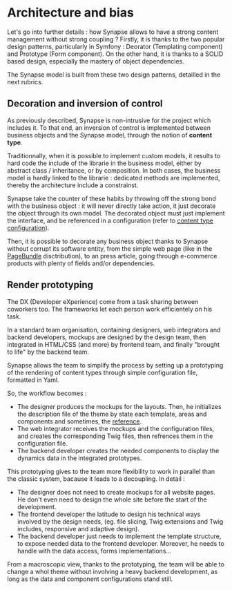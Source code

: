 # Architecture and bias

Let's go into further details : how Synapse allows to have a strong content management without strong coupling ?
Firstly, it is thanks to the two popular design patterns, particularly in Symfony : Deorator (Templating component) and Prototype (Form component). 
On the other hand, it is thanks to a SOLID based design, especially the mastery of object dependencies.

The Synapse model is built from these two design patterns, detailled in the next rubrics.


## Decoration and inversion of control

As previously described, Synapse is non-intrusive for the project which includes it.
To that end, an inversion of control is implemented between business objects and  the Synapse model, through the notion of __content type__.

Traditionnally, when it is possible to implement custom models, it results to hard code the include of the librarie in the business model,  either by abstract class / inheritance, or by composition. In both cases, the business model is hardly linked to the librarie : dedicated methods are implemented, thereby the architecture include a constrainst.

Synapse take the counter of these habits by throwing off the strong bond with the business object : it will never directly take action, it just decorate the object through its own model. The decorated object must just implement the interface, and be referenced in a configuration (refer to [content type configuration](../2_installation_configuration/distributions/1_cmf_bundle.md)).

Then, it is possible to decorate any business object thanks to Synapse without corrupt its software entity, from the simple web page (like in the [PageBundle](../2_installation_configuration/distributions/3_page_bundle.md) disctribution), to an press article, going through e-commerce products with plenty of fields and/or dependencies.

## Render prototyping

The DX (Developer eXperience) come from a task sharing between coworkers too. The frameworks let each person work efficientely on his task. 

In a standard team organisation, containing designers, web integrators and backend developers, mockups are designed by the design team, then integrated in HTML/CSS (and more) by frontend team, and finally "brought to life" by the backend team.

Synapse allows the team to simplify the process by setting up a prototyping of the rendering of content types through simple configuration file, formatted in Yaml.

So, the workflow becomes :

 - The designer produces the mockups for the layouts. Then, he initializes the description file of the theme by state each template, areas and components and sometimes, the [reference]().
 - The web integrator receives the mockups and the configuration files, and creates the corresponding Twig files, then refrences them in the configuration file.
 - The backend developer creates the needed components to display the dynamics data in the integrated prototypes.

This prototyping gives to the team more flexibility to work in parallel than the classic system, bacause it leads to a decoupling. In detail :
 
 - The designer does not need to create mockups for all website pages. He don't even need to design the whole site before the start of the development.
 - The frontend developer the latitude to design his technical ways involved by the design needs, (eg. file slicing, Twig extensions and Twig includes, responsive and adaptive design).
 - The backend developer just needs to implement the template structure, to expose needed data to the frontend developer. Moreover, he needs to handle with the data access, forms implementations...

From a macroscopic view, thanks to the prototyping, the team will be able to change a whol theme without involving a heavy backend development, as long as the data and component configurations stand still. 
